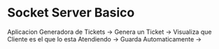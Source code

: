 # Socket Server Basico

Aplicacion Generadora de Tickets -> Genera un Ticket -> Visualiza que Cliente es el que lo esta Atendiendo -> Guarda Automaticamente -> 